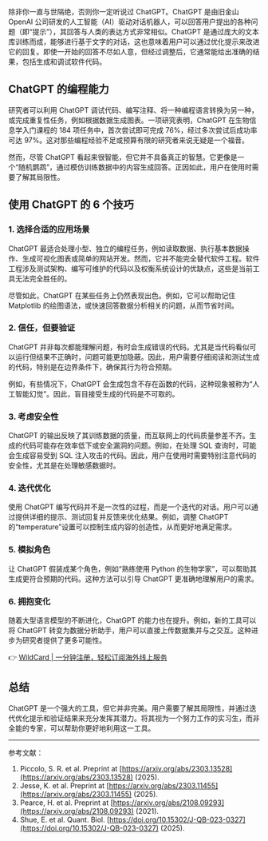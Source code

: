 除非你一直与世隔绝，否则你一定听说过 ChatGPT。ChatGPT 是由旧金山 OpenAI 公司研发的人工智能（AI）驱动对话机器人，可以回答用户提出的各种问题（即“提示”），其回答与人类的表达方式非常相似。ChatGPT 是通过庞大的文本库训练而成，能够进行基于文字的对话，这也意味着用户可以通过优化提示来改进它的回复。即使一开始的回答不尽如人意，但经过调整后，它通常能给出准确的结果，包括生成和调试软件代码。

## ChatGPT 的编程能力

研究者可以利用 ChatGPT 调试代码、编写注释、将一种编程语言转换为另一种，或完成重复性任务，例如根据数据生成图表。一项研究表明，ChatGPT 在生物信息学入门课程的 184 项任务中，首次尝试即可完成 76%，经过多次尝试后成功率可达 97%。这对那些编程经验不足或预算有限的研究者来说无疑是一个福音。

然而，尽管 ChatGPT 看起来很智能，但它并不具备真正的智慧。它更像是一个“随机鹦鹉”，通过模仿训练数据中的内容生成回答。正因如此，用户在使用时需要了解其局限性。

## 使用 ChatGPT 的 6 个技巧

### 1. 选择合适的应用场景

ChatGPT 最适合处理小型、独立的编程任务，例如读取数据、执行基本数据操作、生成可视化图表或简单的网站开发。然而，它并不能完全替代软件工程。软件工程涉及测试架构、编写可维护的代码以及权衡系统设计的优缺点，这些是当前工具无法完全胜任的。

尽管如此，ChatGPT 在某些任务上仍然表现出色。例如，它可以帮助记住 Matplotlib 的绘图语法，或快速回答数据分析相关的问题，从而节省时间。

### 2. 信任，但要验证

ChatGPT 并非每次都能理解问题，有时会生成错误的代码。尤其是当代码看似可以运行但结果不正确时，问题可能更加隐蔽。因此，用户需要仔细阅读和测试生成的代码，特别是在边界条件下，确保其行为符合预期。

例如，有些情况下，ChatGPT 会生成包含不存在函数的代码，这种现象被称为“人工智能幻觉”。因此，盲目接受生成的代码是不可取的。

### 3. 考虑安全性

ChatGPT 的输出反映了其训练数据的质量，而互联网上的代码质量参差不齐。生成的代码可能存在效率低下或安全漏洞的问题。例如，在处理 SQL 查询时，可能会生成容易受到 SQL 注入攻击的代码。因此，用户在使用时需要特别注意代码的安全性，尤其是在处理敏感数据时。

### 4. 迭代优化

使用 ChatGPT 编写代码并不是一次性的过程，而是一个迭代的对话。用户可以通过提供详细的提示、测试回复并反馈来优化结果。例如，调整 ChatGPT 的“temperature”设置可以控制生成内容的创造性，从而更好地满足需求。

### 5. 模拟角色

让 ChatGPT 假装成某个角色，例如“熟练使用 Python 的生物学家”，可以帮助其生成更符合预期的代码。这种方法可以引导 ChatGPT 更准确地理解用户的需求。

### 6. 拥抱变化

随着大型语言模型的不断进化，ChatGPT 的能力也在提升。例如，新的工具可以将 ChatGPT 转变为数据分析助手，用户可以直接上传数据集并与之交互。这种进步为研究者提供了更多可能性。

👉 [WildCard | 一分钟注册，轻松订阅海外线上服务](https://bit.ly/bewildcard)

## 总结

ChatGPT 是一个强大的工具，但它并非完美。用户需要了解其局限性，并通过迭代优化提示和验证结果来充分发挥其潜力。将其视为一个努力工作的实习生，而非全能的专家，可以帮助你更好地利用这一工具。

---
参考文献：

1. Piccolo, S. R. et al. Preprint at [https://arxiv.org/abs/2303.13528](https://arxiv.org/abs/2303.13528) (2025).  
2. Jesse, K. et al. Preprint at [https://arxiv.org/abs/2303.11455](https://arxiv.org/abs/2303.11455) (2025).  
3. Pearce, H. et al. Preprint at [https://arxiv.org/abs/2108.09293](https://arxiv.org/abs/2108.09293) (2021).  
4. Shue, E. et al. Quant. Biol. [https://doi.org/10.15302/J-QB-023-0327](https://doi.org/10.15302/J-QB-023-0327) (2025).